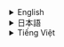
<details>
<summary>English</summary>

# PirateSocial

**PirateSocial** is a modern social media platform for individuals with the pirate spirit, enabling real-time chats, posts, and secure connections with friends. Built with cutting-edge technologies, PirateSocial offers a seamless and scalable user experience.

![PirateSocial UI](https://github.com/user-attachments/assets/4d857587-3ed3-4b2e-b5e8-d484d273a0b9)

---

## Features

### Core Features

-   **Real-time Messaging**: Instantly chat with other pirates using Socket.IO.
-   **Group Chats**: Create and manage topic-based groups.
-   **One-to-One and One-to-Many Chat**: Support for direct messages and group communications.
-   **Media Sharing**: Share images, files, and other media.
-   **Feed Post**: Post and view pirate-like updates on your personal feed.
-   **Follow System**: Follow friends to see their activities on the feed.
-   **Private Messaging**: Secure and encrypted direct messages.
-   **Notifications**:
    -   **Real-time notifications**: Delivered via Socket.IO for online users.
    -   **Push notifications**: Powered by FCM for offline users.
-   **Cross-platform Support**: Accessible on desktop, mobile, and tablets.
-   **Caching**: Optimized speed using Redis caching.
-   **Object Storage**: Store media securely using AWS S3, delivered via CloudFront CDN.

---

## Tech Stack

### Frontend

-   **Next.js**: A React framework for fast and SEO-friendly web apps.
-   **Tailwind CSS**: For utility-first and modern styling.
-   **Socket.IO**: Real-time communication for chat and notifications.
-   **TypeScript**: Ensures type safety and better development flow.

### Backend

-   **NestJS**: A scalable and modular Node.js framework.
-   **Socket.IO**: Manages real-time communication for chat and notifications.
-   **Prisma**: Simplified database ORM for PostgreSQL.
-   **PostgreSQL**: Relational database for storing user data, posts, and relationships.
-   **Redis**: For caching frequently accessed data and user sessions.
-   **JWT**: Authentication and session management.

### Additional Tools

-   **Docker**: Containerization for deployment.
-   **NGINX**: Reverse proxy for handling requests efficiently.
-   **AWS S3**: Media object storage for uploaded images and files.
-   **CloudFront**: CDN for delivering media content globally.
-   **Firebase Cloud Messaging (FCM)**: Push notifications for offline users.

---

## System Design Overview

### High-Level Architecture

1.  **Client-Side**:
    -   Users interact via a Next.js frontend.
    -   Real-time chat and notifications through Socket.IO.

2.  **Backend**:
    -   **NestJS API**: Handles business logic for posts, user management, and authentication.
    -   **Socket.IO**: Manages real-time communication for messages and notifications.
    -   **Redis**:
        -   Caches user sessions and frequently accessed feed data specific to each user for faster retrieval.
        -   Handles Pub/Sub mechanisms for Socket.IO events like chat updates and notifications.
    -   **PostgreSQL**: Stores structured data, such as user profiles, posts, likes, follows, and comments.

3.  **Cache**:
    -   **Feed Caching**: User-specific feeds are cached in Redis to minimize database load and ensure fast response times.
    -   **Session Management**: Active user sessions and frequently accessed data are stored in Redis.

4.  **Object Storage**:
    -   **AWS S3**: Stores media uploads securely.
    -   **CloudFront**: Serves images and files via a global CDN for faster delivery.

5.  **Notifications**:
    -   **Socket.IO Notifications**: Real-time alerts for active users.
    -   **FCM Push Notifications**: Offline notifications for mobile devices.

6.  **Real-time Chat**:
    -   **Socket.IO**: Enables real-time messaging for:
        -   **One-to-One Chat**: Direct messaging between users.
        -   **Group Chat**: Communication within groups with one-to-many capabilities.

### Flow Diagram

```
User --> [Client Application] --> [Load Balancer] --> [App Service]
       |                               |
       |--[Request Data]--------------------> [App Service]
       |                                  |
       |                                  |-- [Cache Module] ✔
       |                                  |-- [Feed Module] (Read/Write Feed) ✔
       |                                  |-- [Notification Module] ✔
       |                                  |-- [Task Queue Module]
       |                                  |
       |----(Read/Write Data)------------------> [Database]
       |                                  |------> [Redis Cache] (Feed Data, User Data) ✔
       |
       |--(Static Assets)-------------------> [AWS S3 + CloudFront] ----> [Global CDN]
       |--(Background Task)--------> [Task Queue]
                                            |
                                            |----- [Background Worker] (Process Task)
```
![image](https://github.com/user-attachments/assets/04f4f4d8-e8b1-4184-a33e-1cd3fb5ea822)

---

## Getting Started

### Prerequisites

-   **Node.js** (>= 14.x)
-   **PostgreSQL** (>= 14.x)
-   **Redis**
-   **Docker** (optional but recommended)

### Installation

1.  **Clone the repository**:

    ```bash
    git clone https://github.com/TDevUIT/PirateSocial.git
    cd PirateSocial
    ```

2.  **Install Dependencies**:

    ```bash
    # Frontend
    cd apps/web
    npm install

    # Backend
    cd apps/server
    npm install
     # Turbo
    npm install
    ```

3.  **Environment Variables**:
    -   Set up `.env` files for frontend and backend using provided `.env.example` files.

4.  **Run the Development Server**:

    ```bash
    # Frontend (Next.js)
    cd apps/web
    npm run dev

    # Backend (NestJS)
    cd apps/server
    npm run dev
    ```
     #turbo
    npm run dev

5.  **Run with Docker**:

    ```bash
    docker-compose up --build
    ```

    This command starts:

    -   Frontend and Backend
    -   PostgreSQL and Redis containers

---

## Folder Structure

```
PirateSocial/
├── apps ──web/        # Next.js frontend code
│          ├── apps/       # Routes and pages
│          ├── components/  # Reusable components
│          └── public/      # Static assets
│        ──server/         # NestJS backend code
│          ├── src/         # Source code
│          ├── prisma/      # Prisma schema and migrations
│          └── test/        # Unit and integration tests
│
├── docker-compose.yml
├── .env.example     # Environment configuration examples
└── README.md        # Documentation
```

---

## Contributing

We welcome community contributions! Follow these steps:

1.  Fork the repository.
2.  Create a feature branch for your changes:

    ```bash
    git checkout -b feature/your-feature-name
    ```
3.  Commit your changes and push:

    ```bash
    git commit -m "Add your feature description"
    git push origin feature/your-feature-name
    ```
4.  Open a pull request with a detailed description of your changes.

---

## License

PirateSocial is licensed under the [MIT License](LICENSE).

---

## Screenshots

![Chat Screen](https://github.com/user-attachments/assets/74edf9e1-5116-4085-958b-613d30ac1b16)
![Feed Post](https://github.com/user-attachments/assets/fe964a5e-aca7-47cf-a2b4-6a0d79f22f84)
![Notifications](https://github.com/user-attachments/assets/8256a480-354a-4a40-8221-794dc37ef4de)

---

## Future Improvements

-   **User Analytics**: Add insights into user engagement and interactions.
-   **Video Uploads**: Extend media support for short video posts.
-   **Advanced Search**: Search for posts, users, and hashtags.
-   **Dark Mode**: Improve user experience with dark theme support.

---

Enjoy your journey on **PirateSocial**! Arr matey! 🚀
</details>

<details>
    <summary>日本語</summary>

# PirateSocial

**PirateSocial** は、海賊の精神を持つ個人向けの現代的なソーシャルメディアプラットフォームで、リアルタイムチャット、投稿、友人との安全な接続を可能にします。最先端の技術で構築されたPirateSocialは、シームレスでスケーラブルなユーザーエクスペリエンスを提供します。

![PirateSocial UI](https://github.com/user-attachments/assets/4d857587-3ed3-4b2e-b5e8-d484d273a0b9)

---

## 機能

### 主要機能

-   **リアルタイムメッセージング**: Socket.IOを使用して他の海賊と即座にチャット。
-   **グループチャット**: トピックベースのグループを作成および管理。
-   **1対1および1対多チャット**: ダイレクトメッセージとグループコミュニケーションをサポート。
-   **メディア共有**: 画像、ファイル、その他のメディアを共有。
-   **フィード投稿**: 個人フィードに海賊のようなアップデートを投稿および表示。
-   **フォローシステム**: 友達をフォローしてフィードでの活動を確認。
-   **プライベートメッセージング**: 安全で暗号化されたダイレクトメッセージ。
-   **通知**:
    -   **リアルタイム通知**: オンラインユーザー向けにSocket.IO経由で配信。
    -   **プッシュ通知**: オフラインユーザー向けにFCMを搭載。
-   **クロスプラットフォームサポート**: デスクトップ、モバイル、タブレットでアクセス可能。
-   **キャッシング**: Redisキャッシュを使用した最適化された速度。
-   **オブジェクトストレージ**: AWS S3を使用してメディアを安全に保存し、CloudFront CDN経由で配信。

---

## 技術スタック

### フロントエンド

-   **Next.js**: 高速でSEOフレンドリーなWebアプリのためのReactフレームワーク。
-   **Tailwind CSS**: ユーティリティファーストでモダンなスタイリング用。
-   **Socket.IO**: チャットと通知のためのリアルタイム通信。
-   **TypeScript**: 型の安全性とより良い開発フローを保証。

### バックエンド

-   **NestJS**: スケーラブルでモジュール式のNode.jsフレームワーク。
-   **Socket.IO**: チャットと通知のためのリアルタイム通信を管理。
-   **Prisma**: PostgreSQL用の簡略化されたデータベースORM。
-   **PostgreSQL**: ユーザーデータ、投稿、関係を保存するためのリレーショナルデータベース。
-   **Redis**: 頻繁にアクセスされるデータとユーザーセッションのキャッシュ用。
-   **JWT**: 認証とセッション管理。

### 追加ツール

-   **Docker**: デプロイメント用のコンテナ化。
-   **NGINX**: リクエストを効率的に処理するためのリバースプロキシ。
-   **AWS S3**: アップロードされた画像とファイル用のメディアオブジェクトストレージ。
-   **CloudFront**: メディアコンテンツをグローバルに配信するためのCDN。
-   **Firebase Cloud Messaging (FCM)**: オフラインユーザー向けのプッシュ通知。

---

## システム設計の概要

### 高レベルアーキテクチャ

1.  **クライアント側**:
    -   ユーザーはNext.jsフロントエンドを介してインタラクト。
    -   Socket.IOを介したリアルタイムチャットと通知。

2.  **バックエンド**:
    -   **NestJS API**: 投稿、ユーザー管理、認証のビジネスロジックを処理。
    -   **Socket.IO**: メッセージと通知のリアルタイム通信を管理。
    -   **Redis**:
        -   ユーザーセッションと、各ユーザーに固有の頻繁にアクセスされるフィードデータをキャッシュして、より高速な取得を実現。
        -   チャットの更新や通知などのSocket.IOイベントのPub/Subメカニズムを処理。
    -   **PostgreSQL**: ユーザープロファイル、投稿、いいね、フォロー、コメントなどの構造化データを保存。

3.  **キャッシュ**:
    -   **フィードキャッシュ**: ユーザー固有のフィードはRedisにキャッシュされ、データベースの負荷を最小限に抑え、高速な応答時間を確保。
    -   **セッション管理**: アクティブなユーザーセッションと頻繁にアクセスされるデータはRedisに保存。

4.  **オブジェクトストレージ**:
    -   **AWS S3**: メディアアップロードを安全に保存。
    -   **CloudFront**: より高速な配信のためにグローバルCDN経由で画像とファイルを配信。

5.  **通知**:
    -   **Socket.IO通知**: アクティブユーザー向けのリアルタイムアラート。
    -   **FCMプッシュ通知**: モバイルデバイス向けのオフライン通知。

6.  **リアルタイムチャット**:
    -   **Socket.IO**: 以下に対応するリアルタイムメッセージングを有効化。
        -   **1対1チャット**: ユーザー間のダイレクトメッセージング。
        -   **グループチャット**: 1対多の機能を備えたグループ内でのコミュニケーション。

### フロー図

```
ユーザー --> [クライアントアプリケーション] --> [ロードバランサー] --> [アプリサービス]
       |                               |
       |--[データリクエスト]--------------------> [アプリサービス]
       |                                  |
       |                                  |-- [キャッシュモジュール] ✔
       |                                  |-- [フィードモジュール] (フィードの読み書き) ✔
       |                                  |-- [通知モジュール] ✔
       |                                  |-- [タスクキューモジュール]
       |                                  |
       |----(データの読み書き)------------------> [データベース]
       |                                  |------> [Redisキャッシュ] (フィードデータ、ユーザーデータ) ✔
       |
       |--(静的アセット)-------------------> [AWS S3 + CloudFront] ----> [グローバルCDN]
       |--(バックグラウンドタスク)--------> [タスクキュー]
                                            |
                                            |----- [バックグラウンドワーカー] (タスクの処理)
```
![image](https://github.com/user-attachments/assets/d944c39e-7fc3-4a17-9785-98b97e86d81f)

---

## はじめに

### 前提条件

-   **Node.js** (>= 14.x)
-   **PostgreSQL** (>= 14.x)
-   **Redis**
-   **Docker** (オプションですが推奨)

### インストール

1.  **リポジトリのクローン**:

    ```bash
    git clone https://github.com/TDevUIT/PirateSocial.git
    cd PirateSocial
    ```

2.  **依存関係のインストール**:

    ```bash
    # フロントエンド
    cd apps/web
    npm install

    # バックエンド
    cd apps/server
    npm install
     # Turbo
    npm install
    ```

3.  **環境変数**:
    -   提供された`.env.example`ファイルを使用して、フロントエンドとバックエンド用に`.env`ファイルをセットアップします。

4.  **開発サーバーの実行**:

    ```bash
    # フロントエンド (Next.js)
    cd apps/web
    npm run dev

    # バックエンド (NestJS)
    cd apps/server
    npm run dev
    ```
     #turbo
    npm run dev

5.  **Dockerで実行**:

    ```bash
    docker-compose up --build
    ```

    このコマンドは以下を起動します。

    -   フロントエンドとバックエンド
    -   PostgreSQLとRedisコンテナ

---

## フォルダ構造

```
PirateSocial/
├── apps ──web/        # Next.js フロントエンドコード
│          ├── apps/       # ルートとページ
│          ├── components/  # 再利用可能なコンポーネント
│          └── public/      # 静的アセット
│        ──server/         # NestJS バックエンドコード
│          ├── src/         # ソースコード
│          ├── prisma/      # Prisma スキーマと移行
│          └── test/        # ユニットテストと統合テスト
│
├── docker-compose.yml
├── .env.example     # 環境設定の例
└── README.md        # ドキュメント
```

---

## 貢献

コミュニティの貢献を歓迎します！次の手順に従ってください。

1.  リポジトリをフォーク。
2.  変更のための機能ブランチを作成します。

    ```bash
    git checkout -b feature/your-feature-name
    ```
3.  変更をコミットしてプッシュします。

    ```bash
    git commit -m "機能の説明を追加"
    git push origin feature/your-feature-name
    ```
4.  変更の詳細な説明とともにプルリクエストを開きます。

---

## ライセンス

PirateSocialは[MITライセンス](LICENSE)の下でライセンスされています。

---

## スクリーンショット

![チャット画面](https://github.com/user-attachments/assets/74edf9e1-5116-4085-958b-613d30ac1b16)
![フィード投稿](https://github.com/user-attachments/assets/fe964a5e-aca7-47cf-a2b4-6a0d79f22f84)
![通知](https://github.com/user-attachments/assets/8256a480-354a-4a40-8221-794dc37ef4de)

---

## 今後の改善

-   **ユーザー分析**: ユーザーエンゲージメントとインタラクションに関するインサイトを追加。
-   **動画アップロード**: 短い動画投稿のためのメディアサポートを拡張。
-   **高度な検索**: 投稿、ユーザー、ハッシュタグを検索。
-   **ダークモード**: ダークテーマサポートによるユーザーエクスペリエンスの向上。

---

**PirateSocial**での旅をお楽しみください！アール・メイティー！🚀

</details>

<details>
<summary>Tiếng Việt</summary>

# PirateSocial

**PirateSocial** là một nền tảng mạng xã hội hiện đại dành cho những người có tinh thần cướp biển, cho phép trò chuyện, đăng bài theo thời gian thực và kết nối an toàn với bạn bè. Được xây dựng bằng các công nghệ tiên tiến, PirateSocial mang đến trải nghiệm người dùng liền mạch và có khả năng mở rộng.

![Giao diện PirateSocial](https://github.com/user-attachments/assets/4d857587-3ed3-4b2e-b5e8-d484d273a0b9)

---

## Tính năng

### Tính năng chính

-   **Nhắn tin theo thời gian thực**: Trò chuyện ngay lập tức với những người cướp biển khác bằng Socket.IO.
-   **Trò chuyện nhóm**: Tạo và quản lý các nhóm dựa trên chủ đề.
-   **Trò chuyện một-một và một-nhiều**: Hỗ trợ tin nhắn trực tiếp và giao tiếp nhóm.
-   **Chia sẻ phương tiện**: Chia sẻ hình ảnh, tệp tin và các phương tiện khác.
-   **Đăng bài trên Feed**: Đăng và xem các cập nhật kiểu cướp biển trên feed cá nhân của bạn.
-   **Hệ thống theo dõi**: Theo dõi bạn bè để xem các hoạt động của họ trên feed.
-   **Tin nhắn riêng tư**: Tin nhắn trực tiếp an toàn và được mã hóa.
-   **Thông báo**:
    -   **Thông báo theo thời gian thực**: Được gửi qua Socket.IO cho người dùng trực tuyến.
    -   **Thông báo đẩy**: Được hỗ trợ bởi FCM cho người dùng ngoại tuyến.
-   **Hỗ trợ đa nền tảng**: Có thể truy cập trên máy tính để bàn, điện thoại di động và máy tính bảng.
-   **Bộ nhớ đệm**: Tối ưu hóa tốc độ bằng bộ nhớ đệm Redis.
-   **Lưu trữ đối tượng**: Lưu trữ phương tiện một cách an toàn bằng AWS S3, được phân phối qua CloudFront CDN.

---

## Công nghệ

### Frontend

-   **Next.js**: Một framework React cho các ứng dụng web nhanh và thân thiện với SEO.
-   **Tailwind CSS**: Để tạo kiểu theo hướng tiện ích và hiện đại.
-   **Socket.IO**: Giao tiếp theo thời gian thực cho trò chuyện và thông báo.
-   **TypeScript**: Đảm bảo an toàn kiểu và quy trình phát triển tốt hơn.

### Backend

-   **NestJS**: Một framework Node.js có khả năng mở rộng và theo mô-đun.
-   **Socket.IO**: Quản lý giao tiếp theo thời gian thực cho trò chuyện và thông báo.
-   **Prisma**: ORM cơ sở dữ liệu đơn giản hóa cho PostgreSQL.
-   **PostgreSQL**: Cơ sở dữ liệu quan hệ để lưu trữ dữ liệu người dùng, bài đăng và các mối quan hệ.
-   **Redis**: Để lưu vào bộ nhớ đệm dữ liệu và phiên người dùng được truy cập thường xuyên.
-   **JWT**: Xác thực và quản lý phiên.

### Công cụ bổ sung

-   **Docker**: Container hóa để triển khai.
-   **NGINX**: Reverse proxy để xử lý các yêu cầu một cách hiệu quả.
-   **AWS S3**: Lưu trữ đối tượng phương tiện cho hình ảnh và tệp tin được tải lên.
-   **CloudFront**: CDN để phân phối nội dung phương tiện trên toàn cầu.
-   **Firebase Cloud Messaging (FCM)**: Thông báo đẩy cho người dùng ngoại tuyến.

---

## Tổng quan về thiết kế hệ thống

### Kiến trúc cấp cao

1.  **Phía Client**:
    -   Người dùng tương tác thông qua frontend Next.js.
    -   Trò chuyện và thông báo theo thời gian thực thông qua Socket.IO.

2.  **Backend**:
    -   **NestJS API**: Xử lý logic nghiệp vụ cho các bài đăng, quản lý người dùng và xác thực.
    -   **Socket.IO**: Quản lý giao tiếp theo thời gian thực cho tin nhắn và thông báo.
    -   **Redis**:
        -   Lưu vào bộ nhớ đệm phiên người dùng và dữ liệu feed được truy cập thường xuyên, cụ thể cho từng người dùng để truy xuất nhanh hơn.
        -   Xử lý các cơ chế Pub/Sub cho các sự kiện Socket.IO như cập nhật trò chuyện và thông báo.
    -   **PostgreSQL**: Lưu trữ dữ liệu có cấu trúc, chẳng hạn như hồ sơ người dùng, bài đăng, lượt thích, theo dõi và bình luận.

3.  **Bộ nhớ đệm**:
    -   **Bộ nhớ đệm Feed**: Các feed dành riêng cho người dùng được lưu trong bộ nhớ đệm Redis để giảm thiểu tải cơ sở dữ liệu và đảm bảo thời gian phản hồi nhanh.
    -   **Quản lý phiên**: Các phiên người dùng đang hoạt động và dữ liệu được truy cập thường xuyên được lưu trữ trong Redis.

4.  **Lưu trữ đối tượng**:
    -   **AWS S3**: Lưu trữ các tải lên phương tiện một cách an toàn.
    -   **CloudFront**: Phục vụ hình ảnh và tệp tin thông qua CDN toàn cầu để phân phối nhanh hơn.

5.  **Thông báo**:
    -   **Thông báo Socket.IO**: Cảnh báo theo thời gian thực cho người dùng đang hoạt động.
    -   **Thông báo đẩy FCM**: Thông báo ngoại tuyến cho các thiết bị di động.

6.  **Trò chuyện theo thời gian thực**:
    -   **Socket.IO**: Cho phép nhắn tin theo thời gian thực cho:
        -   **Trò chuyện một-một**: Nhắn tin trực tiếp giữa người dùng.
        -   **Trò chuyện nhóm**: Giao tiếp trong nhóm với khả năng một-nhiều.

### Sơ đồ luồng

```
Người dùng --> [Ứng dụng Client] --> [Bộ cân bằng tải] --> [Dịch vụ ứng dụng]
       |                               |
       |--[Yêu cầu dữ liệu]--------------------> [Dịch vụ ứng dụng]
       |                                  |
       |                                  |-- [Mô-đun bộ nhớ đệm] ✔
       |                                  |-- [Mô-đun Feed] (Đọc/Ghi Feed) ✔
       |                                  |-- [Mô-đun thông báo] ✔
       |                                  |-- [Mô-đun hàng đợi tác vụ]
       |                                  |
       |----(Đọc/Ghi dữ liệu)------------------> [Cơ sở dữ liệu]
       |                                  |------> [Bộ nhớ đệm Redis] (Dữ liệu Feed, Dữ liệu người dùng) ✔
       |
       |--(Tài sản tĩnh)-------------------> [AWS S3 + CloudFront] ----> [CDN toàn cầu]
       |--(Tác vụ nền)--------> [Hàng đợi tác vụ]
                                            |
                                            |----- [Worker nền] (Xử lý tác vụ)
```
![image](https://github.com/user-attachments/assets/fedecd51-e8fe-4557-90d2-0926b33a4623)

---

## Bắt đầu

### Điều kiện tiên quyết

-   **Node.js** (>= 14.x)
-   **PostgreSQL** (>= 14.x)
-   **Redis**
-   **Docker** (tùy chọn nhưng được khuyến nghị)

### Cài đặt

1.  **Sao chép repository**:

    ```bash
    git clone https://github.com/TDevUIT/PirateSocial.git
    cd PirateSocial
    ```

2.  **Cài đặt dependencies**:

    ```bash
    # Frontend
    cd apps/web
    npm install

    # Backend
    cd apps/server
    npm install
    # Turbo
    npm install
    ```

3.  **Biến môi trường**:
    -   Thiết lập các tệp `.env` cho frontend và backend bằng cách sử dụng các tệp `.env.example` được cung cấp.

4.  **Chạy máy chủ phát triển**:

    ```bash
    # Frontend (Next.js)
    cd apps/web
    npm run dev

    # Backend (NestJS)
    cd apps/server
    npm run dev
    ```
     #turbo
    npm run dev

5.  **Chạy bằng Docker**:

    ```bash
    docker-compose up --build
    ```

    Lệnh này khởi động:

    -   Frontend và Backend
    -   PostgreSQL và Redis containers

---

## Cấu trúc thư mục

```
PirateSocial/
├── apps ──web/        # Mã frontend Next.js
│          ├── apps/       # Các routes và trang
│          ├── components/  # Các components có thể tái sử dụng
│          └── public/      # Các tài sản tĩnh
│        ──server/         # Mã backend NestJS
│          ├── src/         # Mã nguồn
│          ├── prisma/      # Schema và migrations Prisma
│          └── test/        # Các bài kiểm thử đơn vị và tích hợp
│
├── docker-compose.yml
├── .env.example     # Các ví dụ về cấu hình môi trường
└── README.md        # Tài liệu
```

---

## Đóng góp

Chúng tôi hoan nghênh những đóng góp từ cộng đồng! Hãy làm theo các bước sau:

1.  Fork repository.
2.  Tạo một branch tính năng cho các thay đổi của bạn:

    ```bash
    git checkout -b feature/your-feature-name
    ```
3.  Commit các thay đổi của bạn và push:

    ```bash
    git commit -m "Thêm mô tả tính năng của bạn"
    git push origin feature/your-feature-name
    ```
4.  Mở một pull request với mô tả chi tiết về các thay đổi của bạn.

---

## Giấy phép

PirateSocial được cấp phép theo [Giấy phép MIT](LICENSE).

---

## Ảnh chụp màn hình

![Màn hình chat](https://github.com/user-attachments/assets/74edf9e1-5116-4085-958b-613d30ac1b16)
![Đăng bài feed](https://github.com/user-attachments/assets/fe964a5e-aca7-47cf-a2b4-6a0d79f22f84)
![Thông báo](https://github.com/user-attachments/assets/8256a480-354a-4a40-8221-794dc37ef4de)

---

## Cải tiến trong tương lai

-   **Phân tích người dùng**: Thêm thông tin chi tiết về tương tác và mức độ tương tác của người dùng.
-   **Tải video lên**: Mở rộng hỗ trợ phương tiện cho các bài đăng video ngắn.
-   **Tìm kiếm nâng cao**: Tìm kiếm bài đăng, người dùng và hashtag.
-   **Chế độ tối**: Cải thiện trải nghiệm người dùng với hỗ trợ chủ đề tối.

---

Chúc bạn có một hành trình thú vị trên **PirateSocial**! Arr matey! 🚀

</details>

